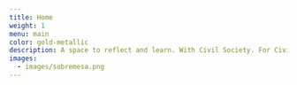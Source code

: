 ```yaml
---
title: Home
weight: 1
menu: main
color: gold-metallic
description: A space to reflect and learn. With Civil Society. For Civil Society
images:
  - images/sobremesa.png
---
```

